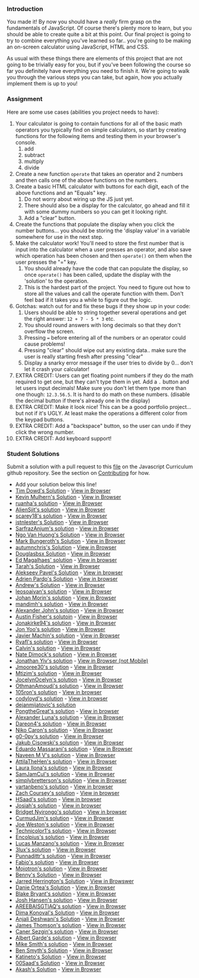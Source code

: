 ### Introduction
You made it! By now you should have a _really_ firm grasp on the fundamentals of JavaScript.  Of course there's plenty more to learn, but you should be able to create quite a bit at this point.  Our final project is going to try to combine everything you've learned so far.. you're going to be making an on-screen calculator using JavaScript, HTML and CSS.

As usual with these things there are elements of this project that are not going to be trivially easy for you, but if you've been following the course so far you definitely have everything you need to finish it.  We're going to walk you through the various steps you can take, but again, how you actually implement them is up to you!


### Assignment

<div class="lesson-content__panel" markdown="1">
Here are some use cases (abilities you project needs to have):

1. Your calculator is going to contain functions for all of the basic math operators you typically find on simple calculators, so start by creating functions for the following items and testing them in your browser's console.
   1. add
   2. subtract
   3. multiply
   4. divide
2. Create a new function `operate` that takes an operator and 2 numbers and then calls one of the above functions on the numbers.
3. Create a basic HTML calculator with buttons for each digit, each of the above functions and an "Equals" key.
   1. Do not worry about wiring up the JS just yet.
   2. There should also be a display for the calculator, go ahead and fill it with some dummy numbers so you can get it looking right.
   3. Add a "clear" button.
4. Create the functions that populate the display when you click the number buttons... you should be storing the 'display value' in a variable somewhere for use in the next step.
5. Make the calculator work! You'll need to store the first number that is input into the calculator when a user presses an operator, and also save which operation has been chosen and then `operate()` on them when the user presses the "=" key.
   1. You should already have the code that can populate the display, so once `operate()` has been called, update the display with the 'solution' to the operation.
   2. This is the hardest part of the project.  You need to figure out how to store all the values and call the operate function with them.  Don't feel bad if it takes you a while to figure out the logic.
6. Gotchas: watch out for and fix these bugs if they show up in your code:
   1. Users should be able to string together several operations and get the right answer: `12 + 7 - 5 * 3` etc.
   2. You should round answers with long decimals so that they don't overflow the screen.
   2. Pressing `=` before entering all of the numbers or an operator could cause problems!
   3. Pressing "clear" should wipe out any existing data.. make sure the user is really starting fresh after pressing "clear"
   4. Display a snarky error message if the user tries to divide by 0... don't let it crash your calculator!
7. EXTRA CREDIT: Users can get floating point numbers if they do the math required to get one, but they can't type them in yet.  Add a `.` button and let users input decimals!  Make sure you don't let them type more than one though: `12.3.56.5`. It is hard to do math on these numbers. \(disable the decimal button if there's already one in the display\)
8. EXTRA CREDIT: Make it look nice!  This can be a good portfolio project... but not if it's UGLY.  At least make the  operations a different color from the keypad buttons.
9. EXTRA CREDIT: Add a "backspace" button, so the user can undo if they click the wrong number.
10. EXTRA CREDIT: Add keyboard support!
</div>

### Student Solutions
Submit a solution with a pull request to this [file](https://github.com/TheOdinProject/javascript_curriculum/blob/master/JS101/final-project.md) on the Javascript Curriculum github repository. See the section on [Contributing](http://github.com/TheOdinProject/curriculum/blob/master/contributing.md) for how.

- Add your solution below this line!
- [Tim Dowd's Solution](https://github.com/timothydowd/iphone-calc) - [View in Browser](https://timothydowd.github.io/iphone-calc/)
- [Kevin Mulhern's Solution](https://github.com/KevinMulhern/js_calculator) - [View in Browser](https://htmlpreview.github.io/?https://github.com/KevinMulhern/js_calculator/blob/master/index.html)
- [ruanha's solution](https://github.com/ruanha/calculator) - [View in Browser](https://ruanha.github.io/calculator/)
- [AlienSjit's solution](https://github.com/aliensjit/Calculator) - [View in Browser](https://aliensjit.github.io/Calculator/)
- [scarey18's solution](https://github.com/scarey18/calculator) - [View in Browser](https://scarey18.github.io/calculator/)
- [jstnlester's Solution](https://github.com/jstnlester/calculator) - [View in Browser](https://jstnlester.github.io/calculator/)
- [SarfrazAnjum's solution](https://github.com/SarfrazAnjum/TOP_JavaScript_Calculator) - [View in Browser](https://sarfrazanjum.github.io/TOP_JavaScript_Calculator/)
- [Ngo Van Huong's Solution](https://github.com/ngovanhuong94/calculator) - [View in Browser](https://ngovanhuong94.github.io/calculator/)
- [Mark Bungeroth's Solution](https://github.com/mbungeroth/calculator) - [View in Browser](https://mbungeroth.github.io/calculator/)
- [autumnchris's Solution](https://github.com/autumnchris/calculator) - [View in Browser](https://autumnchris.github.io/calculator)
- [Douglasbsx Solution](https://github.com/douglasbsx/calculator) - [View in Browser](https://douglasbsx.github.io/calculator/)
- [Ed Magalhaes' solution](https://github.com/EdMagal/TOPcalculator) - [View in browser](https://rawgit.com/EdMagal/TOPcalculator/master/index.html)
- [Tarah's Solution](https://github.com/ErraticCreation/web-calculator) - [View in Browser](https://erraticcreation.github.io/web-calculator/)
- [Alekseev Pavel's Solution](https://github.com/RukkiesMan/calculator) - [View in browser](https://rukkiesman.github.io/calculator/)
- [Adrien Pardo's Solution](https://github.com/Shieboo/calculator) - [View in browser](https://shieboo.github.io/calculator/)
- [Andrew's Solution](https://github.com/andrewr224/calculator) - [View in Browser](https://andrewr224.github.io/calculator/)
- [leosoaivan's solution](https://github.com/leosoaivan/js-calculator) - [View in Browser](http://leosoaivan.com/js-calculator/)
- [Johan Morin's solution](https://github.com/MorrisMalone/Calculator) - [View in Browser](https://morrismalone.github.io/Calculator/)
- [mandimh's solution](https://github.com/mandimh/calculator) - [View in Browser](https://mandimh.github.io/calculator/)
- [Alexander John's solution](https://github.com/alexander-john/project-calculator) - [View in Browser](https://alexander-john.github.io/project-calculator/)
- [Austin Fisher's solutoin](https://github.com/Austin2016/myCalculator-) - [View in Browser](https://austin2016.github.io/myCalculator-)
- [Jonakirke94's solution](https://github.com/jonakirke94/JSCalculator) - [View in Browser](https://jonakirke94.github.io/JSCalculator/)
- [Jon Yoo's solution](https://github.com/jonyoowa/web_calculator) - [View in Browser](https://jonyoowa.github.io/web_calculator)
- [Javier Machin's solution](https://github.com/Javier-Machin/Calculator) - [View in Browser](https://javier-machin.github.io/Calculator/)
- [Ryafl's solution](https://github.com/ryafl/calculator-project) - [View in Browser](https://ryafl.github.io/calculator-project/)
- [Calvin's solution](https://github.com/Calyeefornia/Calculator) - [View in Browser](https://calyeefornia.github.io/Calculator/)
- [Nate Dimock's solution](https://github.com/Flakari/calculator) - [View in Browser](https://flakari.github.io/calculator/)
- [Jonathan Yiv's solution](https://github.com/JonathanYiv/calculator) - [View in Browser (not Mobile)](https://github.com/JonathanYiv/calculator)
- [Jmooree30's solution](https://github.com/jmooree30/calculator) - [View in Browser](https://jmooree30.github.io/calculator/)
- [Mtizim's solution](https://github.com/mtizim/odin_projects/tree/master/calculator) - [View in Browser](https://mtizim.github.io/odin_projects/calculator.html)
- [JocelynOcelyn's solution](https://github.com/jocelynocelyn/calculator) - [View in Browser](https://jocelynocelyn.github.io/calculator/)
- [OthmanAmoudi's solution](https://github.com/OthmanAmoudi/javascript-calculator) - [View in Browser](https://codepen.io/theweeknd/full/GMNdGb/)
- [105ron's solution](https://github.com/105ron/calculator) - [View in browser](https://105ron.github.io/calculator/)
- [codyloyd's solution](https://github.com/codyloyd/odin-calculator) - [View in browser](http://codyloyd.com/odin-calculator/)
- [dejanmijatovic's solution](https://github.com/Anhatel/calculator-project)
- [PongtheGreat's solution](https://github.com/PongtheGreat/simple_calculator) - [View in browser](https://pongthegreat.github.io/simple_calculator/)
- [Alexander Luna's solution](https://github.com/Mycroft1891/my-odin-project/tree/master/web-development-101/calculator) - [View in Browser](https://mycroft1891.github.io/my-odin-project/web-development-101/calculator/index.html)
- [Dareon4's solution](https://github.com/Dareon4/calculator) - [View in Browser](https://dareon4.github.io/calculator/)
- [Niko Caron's solution](https://github.com/ncaron/react-calculator) - [View in Browser](https://ncaron.github.io/react-calculator/)
- [g0-0py's solution](https://github.com/g0-0py/Simple-Calculator) - [View in Browser](https://g0-0py.github.io/Simple-Calculator/)
- [Jakub Cisowski's solution](https://github.com/arashin1337/calculator) - [View in Browser](https://arashin1337.github.io/calculator/)
- [Eduardo Massarani's solution](https://github.com/edmassarani/the-odin-project/tree/master/projects/calculator) - [View in Browser](https://edmassarani.github.io/the-odin-project/projects/calculator/)
- [Naveen M V's solution](https://github.com/naveencode/calculator) - [View in Browser](https://naveencode.github.io/calculator/)
- [AttilaTheHen's solution](https://github.com/AttilaTheHen/calculator) - [View in Browser](https://attilathehen.github.io/calculator/)
- [Laura Ilona's solution](https://github.com/laurailona/calculator) - [View in Browser](https://laurailona.github.io/calculator/)
- [SamJamCul's solution](https://github.com/SamJamCul/calculator) - [View in Browser](https://samjamcul.github.io/calculator/)
- [simplybretterson's solution](https://github.com/simplybretterson/calculator) - [View in Browser](https://simplybretterson.github.io/calculator/)
- [vartanbeno's solution](https://github.com/vartanbeno/calculator) - [View in browser](https://vartanbeno.github.io/calculator/)
- [Zach Coursey's solution](https://github.com/zcoursey22/calculator) - [View in browser](https://zcoursey22.github.io/calculator/)
- [HSaad's solution](https://github.com/HSaad/calculator) - [View in browser](https://hsaad.github.io/calculator/)
- [Josiah's solution](https://github.com/jdonor/calculator) - [View in browser](https://jdonor.github.io/calculator/)
- [Bridget Nyirongo's solution](https://github.com/Bridget12/basiccalculculator) - [View in browser](https://bridget12.github.io/basiccalculculator/)
- [CurmudJim's solution](https://github.com/CurmudJim/JS_Calculator) - [View in Browser](https://curmudjim.github.io/JS_Calculator/)
- [Joe Weston's solution](https://github.com/joeeeeeeeeeeeee/project-calculator) - [View in Browser](https://joeeeeeeeeeeeee.github.io/project-calculator/)
- [Technicolor1's solution](https://github.com/technicolor1/simpleCalculator) - [View in Browser](https://technicolor1.github.io/simpleCalculator/)
- [Encolpius's solution](https://github.com/Encolpius/calculator) - [View in Browser](https://encolpius.github.io/calculator/)
- [Lucas Manzano's solution](https://github.com/lucasmfarias1/calculator) - [View in Browser](https://lucasmfarias1.github.io/calculator/)
- [3lux's solution](https://github.com/3lux/js-calculator) - [View in Browser](https://3lux.github.io/js-calculator/)
- [Punnadittr's solution](https://github.com/punnadittr/calculator) - [View in Browser](https://punnadittr.github.io/calculator/)
- [Fabio's solution](https://github.com/ffabiorj/calculator) - [View in Browser](https://cdn.rawgit.com/ffabiorj/calculator/c359c53b/index.html)
- [Mojotron's solution](https://github.com/mojotron/simple-calculator) - [View in Browser](https://mojotron.github.io/simple-calculator/)
- [Benny's Solution](https://deckins.github.io/Calculator/) - [View in Browser](https://deckins.github.io/Calculator/)
- [Jarred Herrington's Solution](https://github.com/Herringtonjc/calculator) - [View in Browswer](https://herringtonjc.github.io/calculator/)
- [Danie Ortea's Solution](https://github.com/D-Ortea/calculator) - [View in Browser](https://d-ortea.github.io/calculator/)
- [Blake Bryant's solution](https://github.com/Balake/calculator) - [View in Browser](https://balake.github.io/calculator/)
- [Josh Hansen's solution](https://jdhansen41.github.io/calculator/) - [View in Browser](https://jdhansen41.github.io/calculator/)
- [AREEBAISGTIAQ's solution](https://github.com/AREEBAISHTIAQ/calculator) - [View in Browser](https://AREEBAISHTIAQ.github.io/calculator/)
- [Dima Konoval's Solution](https://github.com/DimaKonoval/Calculator) - [View in Browser](https://cdn.rawgit.com/DimaKonoval/Calculator/256e8690/index.html)
- [Anjali Deshwani's Solution](https://github.com/AnjaliDeshwani/Calculator) - [View in Browser](https://anjalideshwani.github.io/Calculator/)
- [James Thomson's solution](https://github.com/jthomsonx/calculator) - [View in Browser](https://jthomsonx.github.io/calculator/)
- [Caner Sezgin's solution](https://github.com/casedo/calculator) - [View in Browser](http://bit.ly/casedoCALC)
- [Albert Garde's solution](https://github.com/PenguinAgen/calculator) - [View in Browser](https://penguinagen.github.io/calculator/)
- [Mike Smith's solution](https://github.com/MikeSS281986/Calculator) - [View in Browser](https://mikess281986.github.io/Calculator/)
- [Ben Smyth's Solution](https://github.com/benjsmyth/calculator) - [View in Browser](https://benjsmyth.github.io/calculator/)
- [Katineto's Solution](https://github.com/Katineto/calculator) - [View in Browser](https://katineto.github.io/calculator/)
- [00Saad's Solution](https://github.com/00SaadChaudhry/calculator) - [View in Browser](https://00saadchaudhry.github.io/calculator/)
- [Akash's Solution](https://github.com/Akash-sopho/calculator) - [View in Browser](http://htmlpreview.github.io/?https://github.com/Akash-sopho/calculator/blob/master/index.html)



